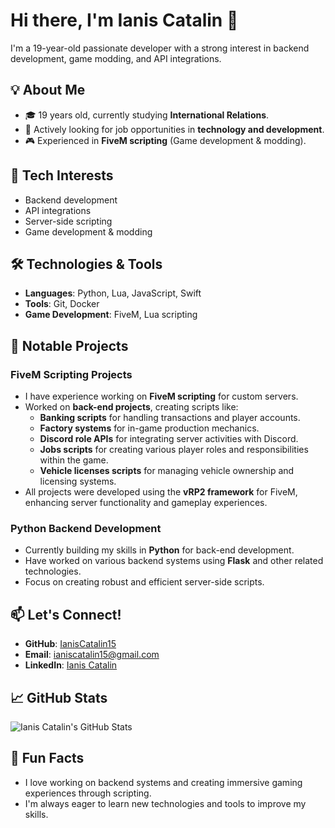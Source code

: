 # Hi there, I'm Ianis Catalin 👋

I'm a 19-year-old passionate developer with a strong interest in backend development, game modding, and API integrations. 

## 💡 About Me
- 🎓 19 years old, currently studying **International Relations**.
- 💼 Actively looking for job opportunities in **technology and development**.
- 🎮 Experienced in **FiveM scripting** (Game development & modding).
  
## 🚀 Tech Interests
- Backend development
- API integrations
- Server-side scripting
- Game development & modding

## 🛠️ Technologies & Tools
- **Languages**: Python, Lua, JavaScript, Swift
- **Tools**: Git, Docker
- **Game Development**: FiveM, Lua scripting

## 🌟 Notable Projects

### **FiveM Scripting Projects**
- I have experience working on **FiveM scripting** for custom servers.
- Worked on **back-end projects**, creating scripts like:
  - **Banking scripts** for handling transactions and player accounts.
  - **Factory systems** for in-game production mechanics.
  - **Discord role APIs** for integrating server activities with Discord.
  - **Jobs scripts** for creating various player roles and responsibilities within the game.
  - **Vehicle licenses scripts** for managing vehicle ownership and licensing systems.
- All projects were developed using the **vRP2 framework** for FiveM, enhancing server functionality and gameplay experiences.

### **Python Backend Development**
- Currently building my skills in **Python** for back-end development.
- Have worked on various backend systems using **Flask** and other related technologies.
- Focus on creating robust and efficient server-side scripts.


## 📫 Let's Connect!
- **GitHub**: [IanisCatalin15](https://github.com/IanisCatalin15)
- **Email**: [ianiscatalin15@gmail.com](mailto:ianiscatalin15@gmail.com)
- **LinkedIn**: [Ianis Catalin](https://www.linkedin.com/in/avram-ianis-catalin15/)

## 📈 GitHub Stats
![Ianis Catalin's GitHub Stats](https://github-readme-stats.vercel.app/api?username=IanisCatalin15&show_icons=true&theme=radical)

## 💬 Fun Facts
- I love working on backend systems and creating immersive gaming experiences through scripting.
- I'm always eager to learn new technologies and tools to improve my skills.
